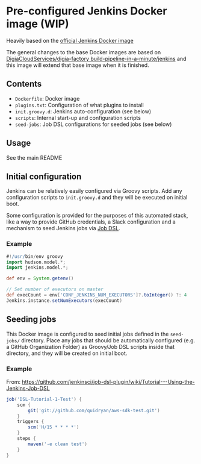 # Pre-configured Jenkins Docker image (WIP)

Heavily based on the [official Jenkins Docker image](https://github.com/jenkinsci/docker/)

The general changes to the base Docker images are based on
[DigiaCloudServices/digia-factory build-pipeline-in-a-minute/jenkins](https://github.com/DigiaCloudServices/digia-factory)
and this image will extend that base image when it is finished.

## Contents

- `Dockerfile`: Docker image
- `plugins.txt`: Configuration of what plugins to install
- `init.groovy.d`: Jenkins auto-configuration (see below)
- `scripts`: Internal start-up and configuration scripts
- `seed-jobs`: Job DSL configurations for seeded jobs (see below)

## Usage

See the main README

## Initial configuration

Jenkins can be relatively easily configured via Groovy scripts.
Add any configuration scripts to `init.groovy.d`
and they will be executed on initial boot.

Some configuration is provided for the purposes of this automated stack,
like a way to provide GitHub credentials, a Slack configuration and
a mechanism to seed Jenkins jobs via [Job DSL](https://wiki.jenkins-ci.org/display/JENKINS/Job+DSL+Plugin).

### Example

```groovy
#!/usr/bin/env groovy
import hudson.model.*;
import jenkins.model.*;

def env = System.getenv()

// Set number of executors on master
def execCount = env['CONF_JENKINS_NUM_EXECUTORS']?.toInteger() ?: 4
Jenkins.instance.setNumExecutors(execCount)
```

## Seeding jobs

This Docker image is configured to seed initial jobs
defined in the `seed-jobs/` directory. Place any jobs
that should be automatically configured (e.g. a GitHub Organization Folder)
as Groovy/Job DSL scripts inside that directory,
and they will be created on initial boot.

### Example

From: https://github.com/jenkinsci/job-dsl-plugin/wiki/Tutorial---Using-the-Jenkins-Job-DSL

```groovy
job('DSL-Tutorial-1-Test') {
    scm {
        git('git://github.com/quidryan/aws-sdk-test.git')
    }
    triggers {
        scm('H/15 * * * *')
    }
    steps {
        maven('-e clean test')
    }
}
```

